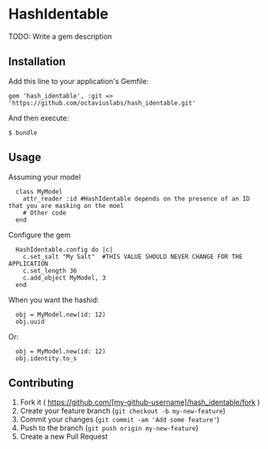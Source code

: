 # HashIdentable

TODO: Write a gem description

## Installation

Add this line to your application's Gemfile:

    gem 'hash_identable', :git => 'https://github.com/octaviuslabs/hash_identable.git'

And then execute:

    $ bundle

## Usage

Assuming your model
```
  class MyModel
    attr_reader :id #HashIdentable depends on the presence of an ID that you are masking on the moel
    # Other code
  end

```
Configure the gem

```
  HashIdentable.config do |c|
    c.set_salt "My Salt"  #THIS VALUE SHOULD NEVER CHANGE FOR THE APPLICATION
    c.set_length 36
    c.add_object MyModel, 3
  end
```

When you want the hashid:
```
  obj = MyModel.new(id: 12)
  obj.uuid
```
Or:

```
  obj = MyModel.new(id: 12)
  obj.identity.to_s
```

## Contributing

1. Fork it ( https://github.com/[my-github-username]/hash_identable/fork )
2. Create your feature branch (`git checkout -b my-new-feature`)
3. Commit your changes (`git commit -am 'Add some feature'`)
4. Push to the branch (`git push origin my-new-feature`)
5. Create a new Pull Request
